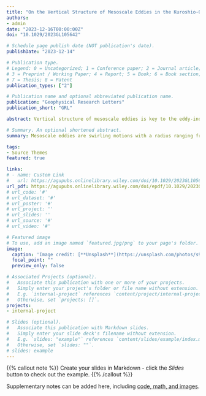 ```yaml
---
title: "On the Vertical Structure of Mesoscale Eddies in the Kuroshio-Oyashio Extension"
authors:
- admin
date: "2023-12-16T00:00:00Z"
doi: "10.1029/2023GL105642"

# Schedule page publish date (NOT publication's date).
publishDate: "2023-12-14"

# Publication type.
# Legend: 0 = Uncategorized; 1 = Conference paper; 2 = Journal article;
# 3 = Preprint / Working Paper; 4 = Report; 5 = Book; 6 = Book section;
# 7 = Thesis; 8 = Patent
publication_types: ["2"]

# Publication name and optional abbreviated publication name.
publication: "Geophysical Research Letters"
publication_short: "GRL"

abstract: Vertical structure of mesoscale eddies is key to the eddy-induced heat/material transport that further affects the climate and marine ecosystem. This study explores the vertical structure of mesoscale eddies in the Kuroshio-Oyashio Extension region (KOE) and its underlying dynamics. By applying the hierarchical ascending classification to the observational and reanalysis data sets, we classify mesoscale eddies with three distinct kinds of vertical structures. Each kind of eddies exhibits clear spatial aggregation along a distinct zonal band. Eddies have core depths of 100–300 m in the northern part of the KOE and core depths of 300–500 m and 0–100 m in the southern. The eddy splitting or merging does not introduce new kind of eddy vertical structure but causes large intra-kind variability. The different kinds of eddy vertical structures can be partially accounted for by the baroclinic instabilities at the eddy generation sites and local adjustment process.

# Summary. An optional shortened abstract.
summary: Mesoscale eddies are swirling motions with a radius ranging from several tens to a hundred of kilometers. The mesoscale eddies can cause strong vertical displacement of isopycnals, yet the vertical structure of such displacement has not been well understood. This study examines the vertical structures of mesoscale eddies in the Kuroshio-Oyashio Extension region based on the observational and reanalysis datasets. Mesoscale eddies with three distinct kinds of vertical structures are identified.

tags:
- Source Themes
featured: true

links:
# - name: Custom Link
#   url: https://agupubs.onlinelibrary.wiley.com/doi/10.1029/2023GL105642
url_pdf: https://agupubs.onlinelibrary.wiley.com/doi/epdf/10.1029/2023GL105642
# url_code: '#'
# url_dataset: '#'
# url_poster: '#'
# url_project: ''
# url_slides: ''
# url_source: '#'
# url_video: '#'

# Featured image
# To use, add an image named `featured.jpg/png` to your page's folder. 
image:
  caption: 'Image credit: [**Unsplash**](https://unsplash.com/photos/s9CC2SKySJM)'
  focal_point: ""
  preview_only: false

# Associated Projects (optional).
#   Associate this publication with one or more of your projects.
#   Simply enter your project's folder or file name without extension.
#   E.g. `internal-project` references `content/project/internal-project/index.md`.
#   Otherwise, set `projects: []`.
projects:
- internal-project

# Slides (optional).
#   Associate this publication with Markdown slides.
#   Simply enter your slide deck's filename without extension.
#   E.g. `slides: "example"` references `content/slides/example/index.md`.
#   Otherwise, set `slides: ""`.
# slides: example
---
```


{{% callout note %}}
Create your slides in Markdown - click the *Slides* button to check out the example.
{{% /callout %}}

Supplementary notes can be added here, including [code, math, and images](https://wowchemy.com/docs/writing-markdown-latex/).
